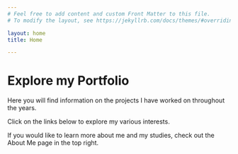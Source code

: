 ```yaml
---
# Feel free to add content and custom Front Matter to this file.
# To modify the layout, see https://jekyllrb.com/docs/themes/#overriding-theme-defaults

layout: home
title: Home

---
```


<div class="home-title">
  <h1>Explore my Portfolio</h1>
</div>


Here you will find information on the projects I have worked on throughout the years.

Click on the links below to explore my various interests.

If you would like to learn more about me and my studies, check out the About Me page in the top right.
